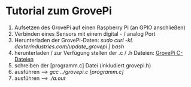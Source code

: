 # Tutorial zum GrovePi

1. Aufsetzen des GrovePi auf einen Raspberry Pi (an GPIO anschließen)
2. Verbinden eines Sensors mit einem digital - / analog Port
3. Herunterladen der GrovePi-Daten:
*sudo curl -kL dexterindustries.com/update_grovepi | bash*
4. herunterladen / zur Verfügung stellen der .c / .h Dateien:
[GrovePi C-Dateien](https://github.com/DexterInd/GrovePi/tree/0e53b166bcb82dad6028b9c7e7ed362fbc9d9654/Software/C)
5. schreiben der [programm.c] Datei (inkludiert grovepi.h)
6. ausführen —> *gcc ../grovepi.c [programm.c]*
7. ausführen —> *./a.out*